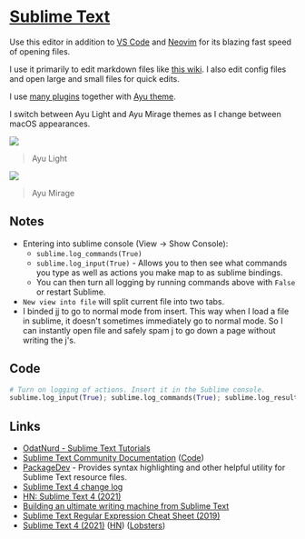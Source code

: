 # [Sublime Text](https://www.sublimetext.com)

Use this editor in addition to [VS Code](../vs-code/vs-code.md) and [Neovim](../vim/vim.md) for its blazing fast speed of opening files.

I use it primarily to edit markdown files like [this wiki](../../other/wiki-workflow.md). I also edit config files and open large and small files for quick edits.

I use [many plugins](sublime-text-plugins.md) together with [Ayu theme](https://github.com/dempfi/ayu).

I switch between Ayu Light and Ayu Mirage themes as I change between macOS appearances.

![](https://i.imgur.com/vdTDYe1.png)

> Ayu Light

![](https://i.imgur.com/sdIqSvT.png)

> Ayu Mirage

## Notes

- Entering into sublime console (View -> Show Console):
  - `sublime.log_commands(True)`
  - `sublime.log_input(True)` - Allows you to then see what commands you type as well as actions you make map to as sublime bindings.
  - You can then turn all logging by running commands above with `False` or restart Sublime.
- `New view into file` will split current file into two tabs.
- I binded jj to go to normal mode from insert. This way when I load a file in sublime, it doesn't sometimes immediately go to normal mode. So I can instantly open file and safely spam j to go down a page without writing the j's.

## Code

```python
# Turn on logging of actions. Insert it in the Sublime console.
sublime.log_input(True); sublime.log_commands(True); sublime.log_result_regex(True)
```

## Links

- [OdatNurd - Sublime Text Tutorials](https://www.youtube.com/user/nurdz/playlists)
- [Sublime Text Community Documentation](https://docs.sublimetext.io/guide/) ([Code](https://github.com/sublimetext-io/docs.sublimetext.io))
- [PackageDev](https://github.com/SublimeText/PackageDev) - Provides syntax highlighting and other helpful utility for Sublime Text resource files.
- [Sublime Text 4 change log](https://gist.github.com/jfcherng/7bf4103ea486d1f67b7970e846b3a619)
- [HN: Sublime Text 4 (2021)](https://news.ycombinator.com/item?id=26646142)
- [Building an ultimate writing machine from Sublime Text](https://tonsky.me/blog/sublime-writer/)
- [Sublime Text Regular Expression Cheat Sheet (2019)](https://jdhao.github.io/2019/02/28/sublime_text_regex_cheat_sheet/)
- [Sublime Text 4 (2021)](https://www.sublimetext.com/blog/articles/sublime-text-4) ([HN](https://news.ycombinator.com/item?id=27230042)) ([Lobsters](https://lobste.rs/s/1o4x0n/sublime_text_4))
